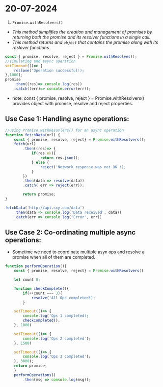 # 20-07-2024

1. `Promise.withResolvers()`

- _This method simplifies the creation and management of promises by returning both the promise and its resolver functions in a single call._
- _This method returns and `object` that contains the promise along with its reslover functions_

```javascript
const { promise, resolve, reject } = Promise.withResolves();
//simulating and async operation
setTimeout(()=> {
    reslove("Operation successful!);
},1000);
promise
    .then((res)=> console.log(res))
    .catch((err)=> console.error(err));
```

- note: const { promise, resolve, reject } = Promise.withResolvers() provides object with promise, resolve and reject properties.

## Use Case 1: Handling async operations:

```javascript
//using Promise.withResovlers() for an async operation
function fetchData(url) {
    const { promise, resolve, reject} = Promise.withResolvers();
    fetch(url)
        .then((res)=> {
            if(res.ok){
                return res.json();
            } else {
                reject('Network response was not OK !);
            }
        })
        .then(data => resolve(data))
        .catch( err => reject(err));

        return promise;
}

fetchData('http://api.sxy.com/data')
    .then(data => console.log('Data received', data))
    .catch(err => console.log('Error', err))
```

## Use Case 2: Co-ordinating multiple async operations:

- Sometime we need to coordinate multiple asyn ops and resolve a promise when all of them are completed.

```javascript
function performOperation(){
    const { promise, resolve, reject} = Promise.withResolvers()

    let count 0;

    function checkComplete(){
        if(++count === 3){
            resolve('All Ops completed!);
        }

    setTimeout(()=> {
        console.log('Ops 1 completed);
        checkCompleted();
    }, 1000)

    setTimeout(()=> {
        console.log('Ops 2 completed');
    }, 1500)

    setTimeout(()=> {
        console.log('Ops 3 completed');
    }, 3000);
    return promise;
    }
    performOperations()
        .then(msg => console.log(msg));
```
